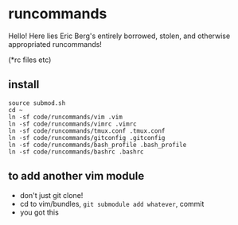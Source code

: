 runcommands
===========

Hello! Here lies Eric Berg's entirely borrowed, stolen, and otherwise
appropriated runcommands!

(\*rc files etc)

install
-------

```
source submod.sh
cd ~
ln -sf code/runcommands/vim .vim
ln -sf code/runcommands/vimrc .vimrc
ln -sf code/runcommands/tmux.conf .tmux.conf
ln -sf code/runcommands/gitconfig .gitconfig
ln -sf code/runcommands/bash_profile .bash_profile
ln -sf code/runcommands/bashrc .bashrc
```

to add another vim module
-------------------------

- don't just git clone!
- cd to vim/bundles, `git submodule add whatever`, commit
- you got this

